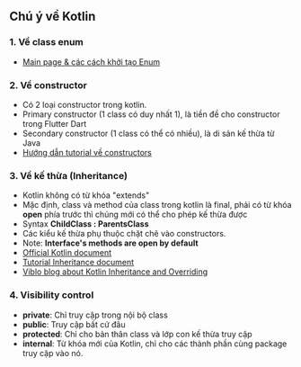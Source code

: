 
## Chú ý về Kotlin 

### 1. Về class enum 
- [Main page & các cách khởi tạo Enum](https://kotlinlang.org/docs/enum-classes.html)

### 2. Về constructor 
- Có 2 loại constructor trong kotlin.
- Primary constructor (1 class có duy nhất 1), là tiền đề cho constructor trong Flutter Dart 
- Secondary constructor (1 class có thể có nhiều), là di sản kế thừa từ Java 
- [Hướng dẫn tutorial về constructors](https://www.tutorialspoint.com/kotlin/kotlin_constructors.htm)

### 3. Về kế thừa (Inheritance)
- Kotlin không có từ khóa "extends"
- Mặc định, class và method của class trong kotlin là final, phải có từ khóa **open** phía trước thì chúng mới có thể cho phép kế thừa được
- Syntax **ChildClass : ParentsClass**
- Các kiểu kế thừa phụ thuộc chặt chẽ vào constructors.
- Note: **Interface's methods are open by default**
- [Official Kotlin document](https://kotlinlang.org/docs/inheritance.html#overriding-rules)
- [Tutorial Inheritance document](https://www.tutorialspoint.com/kotlin/kotlin_constructors.htm)
- [Viblo blog about Kotlin Inheritance and Overriding](https://viblo.asia/p/kotlin-class-and-inheritance-RnB5pXJb5PG)

### 4. Visibility control 
- **private**: Chỉ truy cập trong nội bộ class 
- **public**: Truy cập bất cứ đâu 
- **protected**: Chỉ cho bản thân class và lớp con kế thừa truy cập
- **internal**: Từ khóa mới của Kotlin, chỉ cho các thành phần cùng package truy cập vào nó. 